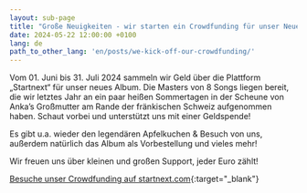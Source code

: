 ```yaml
---
layout: sub-page
title: "Große Neuigkeiten - wir starten ein Crowdfunding für unser Neues Album!"
date: 2024-05-22 12:00:00 +0100
lang: de
path_to_other_lang: 'en/posts/we-kick-off-our-crowdfunding/'
---
```


Vom 01. Juni bis 31. Juli 2024 sammeln wir Geld über die Plattform „Startnext“ für unser neues Album. Die Masters von 8 Songs liegen bereit, die wir letztes Jahr an ein paar heißen Sommertagen<!--more--> in der Scheune von Anka’s Großmutter am Rande der fränkischen Schweiz aufgenommen haben. Schaut vorbei und unterstützt uns mit einer Geldspende!

Es gibt u.a. wieder den legendären Apfelkuchen & Besuch von uns, außerdem natürlich das Album als Vorbestellung und vieles mehr!

Wir freuen uns über kleinen und großen Support, jeder Euro zählt!

[Besuche unser Crowdfunding auf startnext.com](https://www.startnext.com/nbtf-right-where-you-are){:target="_blank"}

